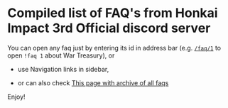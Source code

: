 # Compiled list of FAQ's from Honkai Impact 3rd Official discord server

You can open any faq just by entering its id in address bar (e.g. [`/faq/1`](/faq/1) to open `!faq 1` about War Treasury), or

- use Navigation links in sidebar, 

- or can also check [This page with archive of all faqs](/faq/)

Enjoy!